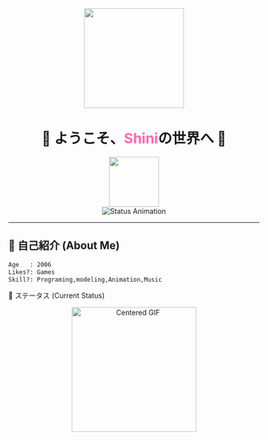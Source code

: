 <!-- Animated Banner -->
<div align="center">
  <img src="https://media.tenor.com/9E0DlV1F1IAAAAAC/wave-japanese.gif" width="200"/>
  <h1 align="center">🎋 ようこそ、<span style="color: #ff69b4;">Shini</span>の世界へ 🎌</h1>
  <img src="https://media.tenor.com/3Hhx0R-km8kAAAAi/juicy-sakura.gif" width="100"/>
</div>

<!-- Status Animation -->
<div align="center">
  <img src="https://readme-typing-svg.demolab.com?font=Noto+Sans+JP&weight=600&size=22&duration=4000&pause=1000&color=FF69B4&center=true&vCenter=true&width=435&lines=%E7%8F%BE%E5%9C%A8%E3%83%97%E3%83%AD%E3%82%B0%E3%83%A9%E3%83%9F%E3%83%B3%E3%82%B0%E4%B8%AD%E2%9C%A8;%E2%9D%A4%EF%B8%8F+Eat+Sleep+Repeat!+%E2%9D%A4%EF%B8%8F;%F0%9F%8D%81+Learning+On+My+Own+%F0%9F%8D%81" alt="Status Animation"/>
</div>

---

## 🌸 自己紹介 (About Me)
```svg
Age   : 2006
Likes?: Games
Skill?: Programing,modeling,Animation,Music

```
🎌 ステータス (Current Status)
<div style="text-align: center;">
  <img 
    src="[(https://i.pinimg.com/originals/c0/23/29/c02329b60cf6bea43d1b8ff9ce4c5851.gif)]" 
    alt="Centered GIF"
    width="250"
  >
</div>

